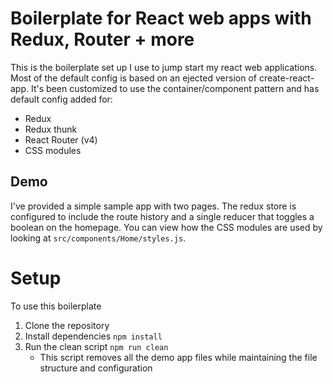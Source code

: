 # Boilerplate for React web apps with Redux, Router + more

This is the boilerplate set up I use to jump start my react web applications. Most of the default config is  based on an ejected version of create-react-app. It's been customized to use the container/component pattern and has default config added for:

* Redux
* Redux thunk
* React Router (v4)
* CSS modules

## Demo
I've provided a simple sample app with two pages. The redux store is configured to include the route history and a single reducer that toggles a boolean on the homepage. You can view how the CSS modules are used by looking at `src/components/Home/styles.js`.

# Setup
To use this boilerplate
1. Clone the repository
2. Install dependencies `npm install`
3. Run the clean script `npm run clean`
    * This script removes all the demo app files while maintaining the file structure and configuration
